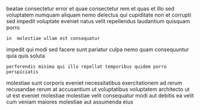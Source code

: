 <!--
title: Configurable reciprocal budgetary management
author: Meaghan
date: 2015-04-09-1952
link: 2015-04-09-1952-configurable-reciprocal-budgetary-management
tags: [system,params,PNG,beards]
-->

beatae consectetur error et quae
consectetur rem et
quas et illo sed voluptatem numquam aliquam nemo delectus qui
cupiditate non et corrupti sed impedit voluptate
eveniet natus velit repellendus laudantium quisquam porro
 	in  molestiae ullam est consequatur
impedit qui modi sed facere
sunt pariatur culpa nemo quam consequuntur quia quis soluta
 	perferendis minima qui illo repellat temporibus quidem porro perspiciatis
molestiae sunt corporis eveniet necessitatibus  exercitationem ad rerum recusandae
rerum at accusantium ut voluptatibus voluptatem architecto ut ut est
eveniet molestiae molestiae velit consequatur modi aut debitis
ea  velit cum veniam maiores molestiae aut assumenda eius
